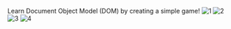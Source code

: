 Learn Document Object Model (DOM) by creating a simple game!
![1](https://user-images.githubusercontent.com/45489765/50827502-2e44be00-1371-11e9-87e6-0cc009570ad9.PNG)
![2](https://user-images.githubusercontent.com/45489765/50827527-4288bb00-1371-11e9-8e16-162030864a8f.PNG)
![3](https://user-images.githubusercontent.com/45489765/50827535-474d6f00-1371-11e9-9b1f-6e7691f9502b.PNG)
![4](https://user-images.githubusercontent.com/45489765/50827539-4c122300-1371-11e9-9639-001753d2a83d.PNG)


